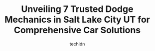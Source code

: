 ---
layout: ampstory
image: https://images.unsplash.com/photo-1568616389393-4ca37d7e129f?ixlib=rb-4.0.3&ixid=MnwxMjA3fDB8MHxwaG90by1wYWdlfHx8fGVufDB8fHx8&auto=format&fit=crop&w=640&h=853&q=80
author: techidn
featured: false
description: Discover the 7 best Dodge Mechanic in Salt Lake City UT, USA and ensure your vehicle receives the highest quality of care. These trusted professionals are known for their skill, knowledge, a
title: Unveiling 7 Trusted Dodge Mechanics in Salt Lake City UT for Comprehensive Car Solutions
cover:
   title: Unveiling 7 Trusted Dodge Mechanics in Salt Lake City UT for Comprehensive Car Solutions
   subtitle: Rickpate
   background: https://images.unsplash.com/photo-1568616389393-4ca37d7e129f?ixlib=rb-4.0.3&ixid=MnwxMjA3fDB8MHxwaG90by1wYWdlfHx8fGVufDB8fHx8&auto=format&fit=crop&w=640&h=853&q=80

pages: 
 - layout: thirds
   top: <h1>#1 Mike Palmer Automotive</h1>
   bottom: "<p>I was told I was missing a boot on my axle from a jiffy lube and after being told by a friend how great Mike Palmers Automotive is I gave them a call. Thinking at the </p>"
   background: https://www.knot35.com/toplist/wp-content/uploads/2023/06/best-dodge-mechanic-1-in-salt-lake-city-ut-1685837529.jpeg
   backgroundblur: true
 - layout: thirds
   top: <h1>#2 Slaughs Car Care</h1>
   bottom: "<p>807 E 200 S, Salt Lake City, UT 84102, United States</p>"
   background: https://www.knot35.com/toplist/wp-content/uploads/2023/06/best-dodge-mechanic-2-in-salt-lake-city-ut-1685837529.jpeg
   cta:
      link: https://www.knot35.com/toplist/unveiling-7-trusted-dodge-mechanics-in-salt-lake-city-ut-for-comprehensive-car-solutions/
      text: Unveiling 7 Trusted Dodge Mechanics in Salt Lake City UT for Comprehensive Car Solutions
 - layout: thirds
   top: <h1>#3 Clarks Auto</h1>
   bottom: "<p>506 E 1700 S, Salt Lake City, UT 84105, United States</p>"
   background: https://www.knot35.com/toplist/wp-content/uploads/2023/06/best-dodge-mechanic-3-in-salt-lake-city-ut-1685837530.jpeg
   cta:
      link: https://www.knot35.com/toplist/unveiling-7-trusted-dodge-mechanics-in-salt-lake-city-ut-for-comprehensive-car-solutions/
      text: Unveiling 7 Trusted Dodge Mechanics in Salt Lake City UT for Comprehensive Car Solutions
 - layout: thirds
   top: <h1>#4 Harrisons Mobile Auto Repair</h1>
   bottom: "<p>136 W Malvern Ave, Salt Lake City, UT 84115, United States</p>"
   background: https://images.unsplash.com/photo-1510906594845-bc082582c8cc?ixlib=rb-4.0.3&ixid=MnwxMjA3fDB8MHxwaG90by1wYWdlfHx8fGVufDB8fHx8&auto=format&fit=crop&w=640&h=853&q=80
   cta:
      link: https://www.knot35.com/toplist/unveiling-7-trusted-dodge-mechanics-in-salt-lake-city-ut-for-comprehensive-car-solutions/
      text: Unveiling 7 Trusted Dodge Mechanics in Salt Lake City UT for Comprehensive Car Solutions
 - layout: thirds
   top: <h1>#5 Red Rock Auto Repair</h1>
   bottom: "<p>2334 S Main St, Salt Lake City, UT 84115, United States</p>"
   background: https://images.unsplash.com/photo-1608411404720-c8f0417bcdba?ixlib=rb-4.0.3&ixid=MnwxMjA3fDB8MHxwaG90by1wYWdlfHx8fGVufDB8fHx8&auto=format&fit=crop&w=640&h=853&q=80
   cta:
      link: https://www.knot35.com/toplist/unveiling-7-trusted-dodge-mechanics-in-salt-lake-city-ut-for-comprehensive-car-solutions/
      text: Unveiling 7 Trusted Dodge Mechanics in Salt Lake City UT for Comprehensive Car Solutions
 - layout: thirds
   top: <h1>#6 Aposhian Garage</h1>
   bottom: "<p>1450 E 3300 S, Salt Lake City, UT 84106, United States</p>"
   background: https://images.unsplash.com/photo-1561679660-d00ee1e0dc8e?ixlib=rb-4.0.3&ixid=MnwxMjA3fDB8MHxwaG90by1wYWdlfHx8fGVufDB8fHx8&auto=format&fit=crop&w=640&h=853&q=80
   cta:
      link: https://www.knot35.com/toplist/unveiling-7-trusted-dodge-mechanics-in-salt-lake-city-ut-for-comprehensive-car-solutions/
      text: Unveiling 7 Trusted Dodge Mechanics in Salt Lake City UT for Comprehensive Car Solutions
 - layout: thirds
   top: <h1>#7 Keiths Automotive</h1>
   bottom: "<p>2220 S 300 E, Salt Lake City, UT 84115, United States</p>"
   background: https://images.unsplash.com/photo-1618556658017-fd9c732d1360?ixlib=rb-4.0.3&ixid=MnwxMjA3fDB8MHxwaG90by1wYWdlfHx8fGVufDB8fHx8&auto=format&fit=crop&w=640&h=853&q=80
   cta:
      link: https://www.knot35.com/toplist/unveiling-7-trusted-dodge-mechanics-in-salt-lake-city-ut-for-comprehensive-car-solutions/
      text: Unveiling 7 Trusted Dodge Mechanics in Salt Lake City UT for Comprehensive Car Solutions
 - layout: thirds
   middle: Continue reading...
   background: https://images.unsplash.com/photo-1484589065579-248aad0d8b13?ixlib=rb-4.0.3&ixid=MnwxMjA3fDB8MHxwaG90by1wYWdlfHx8fGVufDB8fHx8&auto=format&fit=crop&w=640&h=853&q=80
   cta:
      link: https://www.knot35.com/toplist/unveiling-7-trusted-dodge-mechanics-in-salt-lake-city-ut-for-comprehensive-car-solutions/
      text: Unveiling 7 Trusted Dodge Mechanics in Salt Lake City UT for Comprehensive Car Solutions
      
---